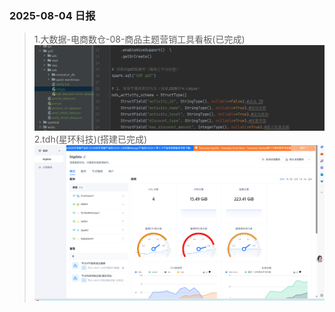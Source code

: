### 2025-08-04 日报
>1.大数据-电商数仓-08-商品主题营销工具看板(已完成)
![img_1.png](imgs/0804_01.png)
> 2.tdh(星环科技)(搭建已完成)
![img_1.png](imgs/0804_02.png)

